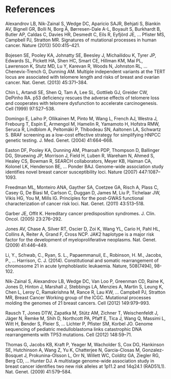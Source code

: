 # References
Alexandrov LB, Nik-Zainal S, Wedge DC, Aparicio SAJR, Behjati S, Biankin AV, Bignell GR, Bolli N, Borg Å, Børresen-Dale A-L, Boyault S, Burkhardt B, Butler AP, Caldas C, Davies HR, Desmedt C, Eils R, Eyfjörd JE, ... Pfister MS, Campbell PJ, Stratton MR. Signatures of mutational processes in human cancer. Nature (2013) 500:415–421.

  Bojesen SE, Pooley KA, Johnatty SE, Beesley J, Michailidou K, Tyrer JP, Edwards SL, Pickett HA, Shen HC, Smart CE, Hillman KM, Mai PL, Lawrenson K, Stutz MD, Lu Y, Karevan R, Woods N, Johnston RL, ... Chenevix-Trench G, Dunning AM. Multiple independent variants at the TERT locus are associated with telomere length and risks of breast and ovarian cancer. Nat. Genet. (2013) 45:371–384.

Chin L, Artandi SE, Shen Q, Tam A, Lee SL, Gottlieb GJ, Greider CW, DePinho RA. p53 deficiency rescues the adverse effects of telomere loss and cooperates with telomere dysfunction to accelerate carcinogenesis. Cell (1999) 97:527–538.

Domingo E, Laiho P, Ollikainen M, Pinto M, Wang L, French AJ, Westra J, Frebourg T, Espín E, Armengol M, Hamelin R, Yamamoto H, Hofstra RMW, Seruca R, Lindblom A, Peltomäki P, Thibodeau SN, Aaltonen LA, Schwartz S. BRAF screening as a low-cost effective strategy for simplifying HNPCC genetic testing. J. Med. Genet. (2004) 41:664–668.

Easton DF, Pooley KA, Dunning AM, Pharoah PDP, Thompson D, Ballinger DG, Struewing JP, Morrison J, Field H, Luben R, Wareham N, Ahmed S, Healey CS, Bowman R, SEARCH collaborators, Meyer KB, Haiman CA, Kolonel LK, Henderson BE, ... Ponder BAJ. Genome-wide association study identifies novel breast cancer susceptibility loci. Nature (2007) 447:1087–1093.

Freedman ML, Monteiro ANA, Gayther SA, Coetzee GA, Risch A, Plass C, Casey G, De Biasi M, Carlson C, Duggan D, James M, Liu P, Tichelaar JW, Vikis HG, You M, Mills IG. Principles for the post-GWAS functional characterization of cancer risk loci. Nat. Genet. (2011) 43:513–518.

Garber JE, Offit K. Hereditary cancer predisposition syndromes. J. Clin. Oncol. (2005) 23:276–292.

Jones AV, Chase A, Silver RT, Oscier D, Zoi K, Wang YL, Cario H, Pahl HL, Collins A, Reiter A, Grand F, Cross NCP. JAK2 haplotype is a major risk factor for the development of myeloproliferative neoplasms. Nat. Genet. (2009) 41:446–449.

Li, Y., Schwab, C., Ryan, S. L., Papaemmanuil, E., Robinson, H. M., Jacobs, P., ... Harrison, C. J. (2014). Constitutional and somatic rearrangement of chromosome 21 in acute lymphoblastic leukaemia. Nature, 508(7494), 98-102.

Nik-Zainal S, Alexandrov LB, Wedge DC, Van Loo P, Greenman CD, Raine K, Jones D, Hinton J, Marshall J, Stebbings LA, Menzies A, Martin S, Leung K, Chen L, Leroy C, Ramakrishna M, Rance R, Lau KW, ... Campbell PJ, Stratton MR, Breast Cancer Working group of the ICGC. Mutational processes molding the genomes of 21 breast cancers. Cell (2012) 149:979–993.

Rausch T, Jones DTW, Zapatka M, Stütz AM, Zichner T, Weischenfeldt J, Jäger N, Remke M, Shih D, Northcott PA, Pfaff E, Tica J, Wang Q, Massimi L, Witt H, Bender S, Pleier S, ... Lichter P, Pfister SM, Korbel JO. Genome sequencing of pediatric medulloblastoma links catastrophic DNA rearrangements with TP53 mutations. Cell (2012) 148:59–71.

Thomas G, Jacobs KB, Kraft P, Yeager M, Wacholder S, Cox DG, Hankinson SE, Hutchinson A, Wang Z, Yu K, Chatterjee N, Garcia-Closas M, Gonzalez-Bosquet J, Prokunina-Olsson L, Orr N, Willett WC, Colditz GA, Ziegler RG, Berg CD, ... Hunter DJ. A multistage genome-wide association study in breast cancer identifies two new risk alleles at 1p11.2 and 14q24.1 (RAD51L1). Nat. Genet. (2009) 41:579–584.
